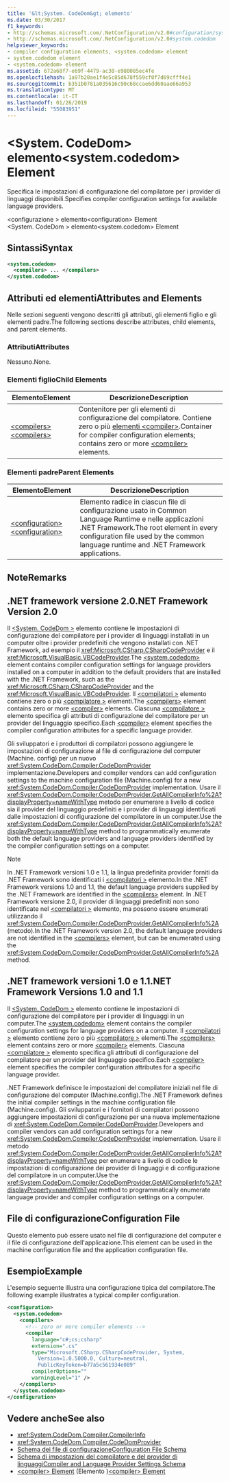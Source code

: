 ```yaml
---
title: '&lt;System. CodeDom&gt; elemento'
ms.date: 03/30/2017
f1_keywords:
- http://schemas.microsoft.com/.NetConfiguration/v2.0#configuration/system.codedom
- http://schemas.microsoft.com/.NetConfiguration/v2.0#system.codedom
helpviewer_keywords:
- compiler configuration elements, <system.codedom> element
- system.codedom element
- <system.codedom> element
ms.assetid: 672a68f7-e69f-4479-ac30-e980085ec4fe
ms.openlocfilehash: 1a97b20ae1f4e5c85d678f559cf0f7d69cfff4e1
ms.sourcegitcommit: b351b0781a035616c90c68ccae6dd60aae66a953
ms.translationtype: MT
ms.contentlocale: it-IT
ms.lasthandoff: 01/26/2019
ms.locfileid: "55083951"
---
```

# <a name="ltsystemcodedomgt-element"></a><span data-ttu-id="685a3-102">&lt;System. CodeDom&gt; elemento</span><span class="sxs-lookup"><span data-stu-id="685a3-102">&lt;system.codedom&gt; Element</span></span>
<span data-ttu-id="685a3-103">Specifica le impostazioni di configurazione del compilatore per i provider di linguaggi disponibili.</span><span class="sxs-lookup"><span data-stu-id="685a3-103">Specifies compiler configuration settings for available language providers.</span></span>  
  
 <span data-ttu-id="685a3-104">\<configurazione > elemento</span><span class="sxs-lookup"><span data-stu-id="685a3-104">\<configuration> Element</span></span>  
<span data-ttu-id="685a3-105">\<System. CodeDom > elemento</span><span class="sxs-lookup"><span data-stu-id="685a3-105">\<system.codedom> Element</span></span>  
  
## <a name="syntax"></a><span data-ttu-id="685a3-106">Sintassi</span><span class="sxs-lookup"><span data-stu-id="685a3-106">Syntax</span></span>  
  
```xml  
<system.codedom>  
  <compilers> ... </compilers>  
</system.codedom>  
```  
  
## <a name="attributes-and-elements"></a><span data-ttu-id="685a3-107">Attributi ed elementi</span><span class="sxs-lookup"><span data-stu-id="685a3-107">Attributes and Elements</span></span>  
 <span data-ttu-id="685a3-108">Nelle sezioni seguenti vengono descritti gli attributi, gli elementi figlio e gli elementi padre.</span><span class="sxs-lookup"><span data-stu-id="685a3-108">The following sections describe attributes, child elements, and parent elements.</span></span>  
  
### <a name="attributes"></a><span data-ttu-id="685a3-109">Attributi</span><span class="sxs-lookup"><span data-stu-id="685a3-109">Attributes</span></span>  
 <span data-ttu-id="685a3-110">Nessuno.</span><span class="sxs-lookup"><span data-stu-id="685a3-110">None.</span></span>  
  
### <a name="child-elements"></a><span data-ttu-id="685a3-111">Elementi figlio</span><span class="sxs-lookup"><span data-stu-id="685a3-111">Child Elements</span></span>  
  
|<span data-ttu-id="685a3-112">Elemento</span><span class="sxs-lookup"><span data-stu-id="685a3-112">Element</span></span>|<span data-ttu-id="685a3-113">Descrizione</span><span class="sxs-lookup"><span data-stu-id="685a3-113">Description</span></span>|  
|-------------|-----------------|  
|[<span data-ttu-id="685a3-114">\<compilers></span><span class="sxs-lookup"><span data-stu-id="685a3-114">\<compilers></span></span>](../../../../../docs/framework/configure-apps/file-schema/compiler/compilers-element.md)|<span data-ttu-id="685a3-115">Contenitore per gli elementi di configurazione del compilatore. Contiene zero o più [elementi \<compiler>](../../../../../docs/framework/configure-apps/file-schema/compiler/compiler-element.md).</span><span class="sxs-lookup"><span data-stu-id="685a3-115">Container for compiler configuration elements; contains zero or more [\<compiler>](../../../../../docs/framework/configure-apps/file-schema/compiler/compiler-element.md) elements.</span></span>|  
  
### <a name="parent-elements"></a><span data-ttu-id="685a3-116">Elementi padre</span><span class="sxs-lookup"><span data-stu-id="685a3-116">Parent Elements</span></span>  
  
|<span data-ttu-id="685a3-117">Elemento</span><span class="sxs-lookup"><span data-stu-id="685a3-117">Element</span></span>|<span data-ttu-id="685a3-118">Descrizione</span><span class="sxs-lookup"><span data-stu-id="685a3-118">Description</span></span>|  
|-------------|-----------------|  
|[<span data-ttu-id="685a3-119">\<configuration></span><span class="sxs-lookup"><span data-stu-id="685a3-119">\<configuration></span></span>](../../../../../docs/framework/configure-apps/file-schema/configuration-element.md)|<span data-ttu-id="685a3-120">Elemento radice in ciascun file di configurazione usato in Common Language Runtime e nelle applicazioni .NET Framework.</span><span class="sxs-lookup"><span data-stu-id="685a3-120">The root element in every configuration file used by the common language runtime and .NET Framework applications.</span></span>|  
  
## <a name="remarks"></a><span data-ttu-id="685a3-121">Note</span><span class="sxs-lookup"><span data-stu-id="685a3-121">Remarks</span></span>  
  
## <a name="net-framework-version-20"></a><span data-ttu-id="685a3-122">.NET framework versione 2.0</span><span class="sxs-lookup"><span data-stu-id="685a3-122">.NET Framework Version 2.0</span></span>  
 <span data-ttu-id="685a3-123">Il [ \<System. CodeDom >](../../../../../docs/framework/configure-apps/file-schema/compiler/system-codedom-element.md) elemento contiene le impostazioni di configurazione del compilatore per i provider di linguaggi installati in un computer oltre i provider predefiniti che vengono installati con .NET Framework, ad esempio il <xref:Microsoft.CSharp.CSharpCodeProvider> e il <xref:Microsoft.VisualBasic.VBCodeProvider>.</span><span class="sxs-lookup"><span data-stu-id="685a3-123">The [\<system.codedom>](../../../../../docs/framework/configure-apps/file-schema/compiler/system-codedom-element.md) element contains compiler configuration settings for language providers installed on a computer in addition to the default providers that are installed with the .NET Framework, such as the <xref:Microsoft.CSharp.CSharpCodeProvider> and the <xref:Microsoft.VisualBasic.VBCodeProvider>.</span></span> <span data-ttu-id="685a3-124">Il [ \<compilatori >](../../../../../docs/framework/configure-apps/file-schema/compiler/compilers-element.md) elemento contiene zero o più [ \<compilatore >](../../../../../docs/framework/configure-apps/file-schema/compiler/compiler-element.md) elementi.</span><span class="sxs-lookup"><span data-stu-id="685a3-124">The [\<compilers>](../../../../../docs/framework/configure-apps/file-schema/compiler/compilers-element.md) element contains zero or more [\<compiler>](../../../../../docs/framework/configure-apps/file-schema/compiler/compiler-element.md) elements.</span></span> <span data-ttu-id="685a3-125">Ciascuna [ \<compilatore >](../../../../../docs/framework/configure-apps/file-schema/compiler/compiler-element.md) elemento specifica gli attributi di configurazione del compilatore per un provider del linguaggio specifico.</span><span class="sxs-lookup"><span data-stu-id="685a3-125">Each [\<compiler>](../../../../../docs/framework/configure-apps/file-schema/compiler/compiler-element.md) element specifies the compiler configuration attributes for a specific language provider.</span></span>  
  
 <span data-ttu-id="685a3-126">Gli sviluppatori e i produttori di compilatori possono aggiungere le impostazioni di configurazione al file di configurazione del computer (Machine. config) per un nuovo <xref:System.CodeDom.Compiler.CodeDomProvider> implementazione.</span><span class="sxs-lookup"><span data-stu-id="685a3-126">Developers and compiler vendors can add configuration settings to the machine configuration file (Machine.config) for a new <xref:System.CodeDom.Compiler.CodeDomProvider> implementation.</span></span> <span data-ttu-id="685a3-127">Usare il <xref:System.CodeDom.Compiler.CodeDomProvider.GetAllCompilerInfo%2A?displayProperty=nameWithType> metodo per enumerare a livello di codice sia il provider del linguaggio predefiniti e i provider di linguaggi identificati dalle impostazioni di configurazione del compilatore in un computer.</span><span class="sxs-lookup"><span data-stu-id="685a3-127">Use the <xref:System.CodeDom.Compiler.CodeDomProvider.GetAllCompilerInfo%2A?displayProperty=nameWithType> method to programmatically enumerate both the default language providers and language providers identified by the compiler configuration settings on a computer.</span></span>  
  
> [!NOTE]
>  <span data-ttu-id="685a3-128">In .NET Framework versioni 1.0 e 1.1, la lingua predefinita provider forniti da .NET Framework sono identificati i [ \<compilatori >](../../../../../docs/framework/configure-apps/file-schema/compiler/compilers-element.md) elemento.</span><span class="sxs-lookup"><span data-stu-id="685a3-128">In the .NET Framework versions 1.0 and 1.1, the default language providers supplied by the .NET Framework are identified in the [\<compilers>](../../../../../docs/framework/configure-apps/file-schema/compiler/compilers-element.md) element.</span></span> <span data-ttu-id="685a3-129">In .NET Framework versione 2.0, il provider di linguaggi predefiniti non sono identificate nel [ \<compilatori >](../../../../../docs/framework/configure-apps/file-schema/compiler/compilers-element.md) elemento, ma possono essere enumerati utilizzando il <xref:System.CodeDom.Compiler.CodeDomProvider.GetAllCompilerInfo%2A> (metodo).</span><span class="sxs-lookup"><span data-stu-id="685a3-129">In the .NET Framework version 2.0, the default language providers are not identified in the [\<compilers>](../../../../../docs/framework/configure-apps/file-schema/compiler/compilers-element.md) element, but can be enumerated using the <xref:System.CodeDom.Compiler.CodeDomProvider.GetAllCompilerInfo%2A> method.</span></span>  
  
## <a name="net-framework-versions-10-and-11"></a><span data-ttu-id="685a3-130">.NET framework versioni 1.0 e 1.1</span><span class="sxs-lookup"><span data-stu-id="685a3-130">.NET Framework Versions 1.0 and 1.1</span></span>  
 <span data-ttu-id="685a3-131">Il [ \<System. CodeDom >](../../../../../docs/framework/configure-apps/file-schema/compiler/system-codedom-element.md) elemento contiene le impostazioni di configurazione del compilatore per i provider di linguaggi in un computer.</span><span class="sxs-lookup"><span data-stu-id="685a3-131">The [\<system.codedom>](../../../../../docs/framework/configure-apps/file-schema/compiler/system-codedom-element.md) element contains the compiler configuration settings for language providers on a computer.</span></span> <span data-ttu-id="685a3-132">Il [ \<compilatori >](../../../../../docs/framework/configure-apps/file-schema/compiler/compilers-element.md) elemento contiene zero o più [ \<compilatore >](../../../../../docs/framework/configure-apps/file-schema/compiler/compiler-element.md) elementi.</span><span class="sxs-lookup"><span data-stu-id="685a3-132">The [\<compilers>](../../../../../docs/framework/configure-apps/file-schema/compiler/compilers-element.md) element contains zero or more [\<compiler>](../../../../../docs/framework/configure-apps/file-schema/compiler/compiler-element.md) elements.</span></span> <span data-ttu-id="685a3-133">Ciascuna [ \<compilatore >](../../../../../docs/framework/configure-apps/file-schema/compiler/compiler-element.md) elemento specifica gli attributi di configurazione del compilatore per un provider del linguaggio specifico.</span><span class="sxs-lookup"><span data-stu-id="685a3-133">Each [\<compiler>](../../../../../docs/framework/configure-apps/file-schema/compiler/compiler-element.md) element specifies the compiler configuration attributes for a specific language provider.</span></span>  
  
 <span data-ttu-id="685a3-134">.NET Framework definisce le impostazioni del compilatore iniziali nel file di configurazione del computer (Machine.config).</span><span class="sxs-lookup"><span data-stu-id="685a3-134">The .NET Framework defines the initial compiler settings in the machine configuration file (Machine.config).</span></span> <span data-ttu-id="685a3-135">Gli sviluppatori e i fornitori di compilatori possono aggiungere impostazioni di configurazione per una nuova implementazione di <xref:System.CodeDom.Compiler.CodeDomProvider>.</span><span class="sxs-lookup"><span data-stu-id="685a3-135">Developers and compiler vendors can add configuration settings for a new <xref:System.CodeDom.Compiler.CodeDomProvider> implementation.</span></span> <span data-ttu-id="685a3-136">Usare il metodo <xref:System.CodeDom.Compiler.CodeDomProvider.GetAllCompilerInfo%2A?displayProperty=nameWithType> per enumerare a livello di codice le impostazioni di configurazione dei provider di linguaggi e di configurazione del compilatore in un computer.</span><span class="sxs-lookup"><span data-stu-id="685a3-136">Use the <xref:System.CodeDom.Compiler.CodeDomProvider.GetAllCompilerInfo%2A?displayProperty=nameWithType> method to programmatically enumerate language provider and compiler configuration settings on a computer.</span></span>  
  
## <a name="configuration-file"></a><span data-ttu-id="685a3-137">File di configurazione</span><span class="sxs-lookup"><span data-stu-id="685a3-137">Configuration File</span></span>  
 <span data-ttu-id="685a3-138">Questo elemento può essere usato nel file di configurazione del computer e il file di configurazione dell'applicazione.</span><span class="sxs-lookup"><span data-stu-id="685a3-138">This element can be used in the machine configuration file and the application configuration file.</span></span>  
  
## <a name="example"></a><span data-ttu-id="685a3-139">Esempio</span><span class="sxs-lookup"><span data-stu-id="685a3-139">Example</span></span>  
 <span data-ttu-id="685a3-140">L'esempio seguente illustra una configurazione tipica del compilatore.</span><span class="sxs-lookup"><span data-stu-id="685a3-140">The following example illustrates a typical compiler configuration.</span></span>  
  
```xml  
<configuration>  
  <system.codedom>  
    <compilers>  
      <!-- zero or more compiler elements -->  
      <compiler   
        language="c#;cs;csharp"  
        extension=".cs"  
        type="Microsoft.CSharp.CSharpCodeProvider, System,   
          Version=1.0.5000.0, Culture=neutral,   
          PublicKeyToken=b77a5c561934e089"  
        compilerOptions=""  
        warningLevel="1" />  
    </compilers>  
  </system.codedom>  
</configuration>  
```  
  
## <a name="see-also"></a><span data-ttu-id="685a3-141">Vedere anche</span><span class="sxs-lookup"><span data-stu-id="685a3-141">See also</span></span>
- <xref:System.CodeDom.Compiler.CompilerInfo>
- <xref:System.CodeDom.Compiler.CodeDomProvider>
- [<span data-ttu-id="685a3-142">Schema dei file di configurazione</span><span class="sxs-lookup"><span data-stu-id="685a3-142">Configuration File Schema</span></span>](../../../../../docs/framework/configure-apps/file-schema/index.md)
- [<span data-ttu-id="685a3-143">Schema di impostazioni del compilatore e del provider di linguaggi</span><span class="sxs-lookup"><span data-stu-id="685a3-143">Compiler and Language Provider Settings Schema</span></span>](../../../../../docs/framework/configure-apps/file-schema/compiler/index.md)
- <span data-ttu-id="685a3-144">[\<compiler> Element](../../../../../docs/framework/configure-apps/file-schema/compiler/compiler-element.md) (Elemento <compiler>)</span><span class="sxs-lookup"><span data-stu-id="685a3-144">[\<compiler> Element](../../../../../docs/framework/configure-apps/file-schema/compiler/compiler-element.md)</span></span>
